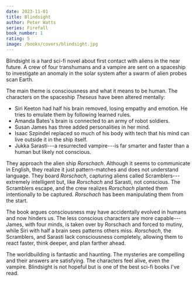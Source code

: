 ```yaml
---
date: 2023-11-01
title: Blindsight
author: Peter Watts
series: Firefall
book_number: 1
rating: 5
image: /books/covers/blindsight.jpg
---
```


<span class="book-title">Blindsight</span> is a hard sci-fi novel about first
contact with aliens in the near future. A crew of four transhumans and a
vampire are sent on a spaceship to investigate an anomaly in the solar system
after a swarm of alien probes scan Earth.

The main theme is consciousness and what it means to be human. The characters
on the spaceship _Theseus_ have been altered mentally:

- Siri Keeton had half his brain removed, losing empathy and emotion. He tries
  to emulate them by following learned rules.
- Amanda Bates's brain is connected to an army of robot soldiers.
- Susan James has three added personalities in her mind.
- Isaac Szpindel replaced so much of his body with tech that his mind can live
  outside it in the ship itself.
- Jukka Sarasti---a resurrected vampire---is far smarter and faster than a
  human but likely not conscious.

They approach the alien ship _Rorschach_. Although it seems to communicate in
English, they realize it just pattern-matches and does not understand
language. They board _Rorschach_, capturing aliens called
Scramblers---extremely intelligent but, like _Rorschach_ and Sarasti, not
conscious. The Scramblers escape, and the crew realizes _Rorschach_ planted
them intentionally to be captured. _Rorschach_ has been manipulating them from
the start.

The book argues consciousness may have accidentally evolved in humans and now
hinders us. The less conscious characters are more capable---James, with four
minds, is taken over by Rorschach and forced to mutiny, while Siri with half a
brain sees patterns others miss. _Rorschach_, the Scramblers, and Sarasti lack
consciousness completely, allowing them to react faster, think deeper, and
plan farther ahead.

The worldbuilding is fantastic and haunting. The mysteries are compelling and
their answers are satisfying. The characters feel alive, even the vampire.
<span class="book-title">Blindsight</span> is not hopeful but is one of the
best sci-fi books I've read.

